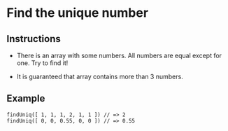 # Find the unique number

## Instructions

  - There is an array with some numbers. All numbers are equal except for one. Try to find it!

  - It is guaranteed that array contains more than 3 numbers.

## Example

```
findUniq([ 1, 1, 1, 2, 1, 1 ]) // => 2
findUniq([ 0, 0, 0.55, 0, 0 ]) // => 0.55
```
